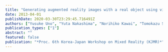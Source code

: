 ```yaml
---
title: "Generating augmented reality images with a real object using view-dependent texture and geometry"
date: 2013-04-01
publishDate: 2020-03-30T23:29:45.716491Z
authors: ["Yusuke Uno", "Yuta Nakashima", "Norihiko Kawai", "Tomokazu Sato", "Naokazu Yokoya"]
publication_types: ["1"]
abstract: ""
featured: false
publication: "*Proc. 6th Korea-Japan Workshop on Mixed Reality (KJMR)*"
---
```


